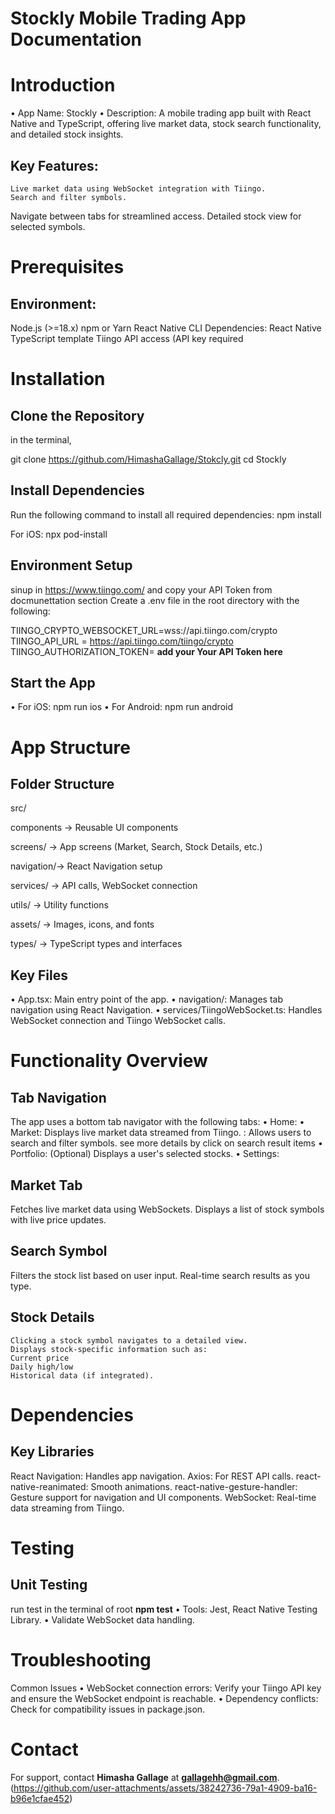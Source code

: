 # Stockly Mobile Trading App Documentation
# Introduction
•	App Name: Stockly
•	Description: A mobile trading app built with React Native and TypeScript, offering live market data, stock search functionality, and detailed stock insights.

 ## Key Features: 
	Live market data using WebSocket integration with Tiingo.
	Search and filter symbols.
  Navigate between tabs for streamlined access.
  Detailed stock view for selected symbols.



# Prerequisites
## Environment: 
  Node.js (>=18.x)
  npm or Yarn
  React Native CLI
  Dependencies: 
  React Native TypeScript template
	Tiingo API access (API key required

# Installation
##  Clone the Repository
in the terminal,

git clone https://github.com/HimashaGallage/Stokcly.git
cd Stockly

##  Install Dependencies
Run the following command to install all required dependencies:
npm install

For iOS: 
npx pod-install

##  Environment Setup

sinup in https://www.tiingo.com/ and copy your API Token from docmunettation section
Create a .env file in the root directory with the following:

TIINGO_CRYPTO_WEBSOCKET_URL=wss://api.tiingo.com/crypto
TIINGO_API_URL = https://api.tiingo.com/tiingo/crypto
TIINGO_AUTHORIZATION_TOKEN=  **add your Your API Token here**

## Start the App
•	For iOS: 	npm run ios
•	For Android:	npm run android


# App Structure 
## Folder Structure
  src/

 components -> Reusable UI components
 
 screens/ -> App screens (Market, Search, Stock Details, etc.)
 
 navigation/-> React Navigation setup
 
 services/  -> API calls, WebSocket connection
 
 utils/   -> Utility functions
 
 assets/  -> Images, icons, and fonts
 
 types/   ->  TypeScript types and interfaces
 

## Key Files
•	App.tsx: Main entry point of the app.
•	navigation/: Manages tab navigation using React Navigation.
•	services/TiingoWebSocket.ts: Handles WebSocket connection and Tiingo WebSocket calls.


# Functionality Overview
## Tab Navigation
The app uses a bottom tab navigator with the following tabs:
•	Home: 
•	Market: Displays live market data streamed from Tiingo. : Allows users to search and filter symbols. see more details by click on search result items
•	Portfolio: (Optional) Displays a user's selected stocks.
•	Settings:

##  Market Tab
  Fetches live market data using WebSockets.
  Displays a list of stock symbols with live price updates.

##  Search Symbol
  Filters the stock list based on user input.
  Real-time search results as you type.

##  Stock Details
	Clicking a stock symbol navigates to a detailed view.
	Displays stock-specific information such as: 
	Current price
	Daily high/low
	Historical data (if integrated).


# Dependencies
## Key Libraries
  React Navigation: Handles app navigation.
  Axios: For REST API calls.
  react-native-reanimated: Smooth animations.
  react-native-gesture-handler: Gesture support for navigation and UI components.
  WebSocket: Real-time data streaming from Tiingo.


# Testing
##  Unit Testing
run test in the terminal of root **npm test**
•	Tools: Jest, React Native Testing Library.
•	Validate WebSocket data handling.



# Troubleshooting
Common Issues
•	WebSocket connection errors: Verify your Tiingo API key and ensure the WebSocket endpoint is reachable.
•	Dependency conflicts: Check for compatibility issues in package.json.


# Contact
For support, contact **Himasha Gallage** at **gallagehh@gmail.com**.
(https://github.com/user-attachments/assets/38242736-79a1-4909-ba16-b96e1cfae452)
